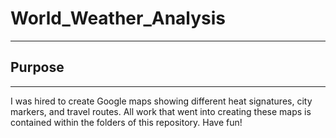 # World_Weather_Analysis
---
## Purpose
---
I was hired to create Google maps showing different heat signatures, city markers, and travel routes. All work that went into creating these maps is contained within the folders of this repository. Have fun!